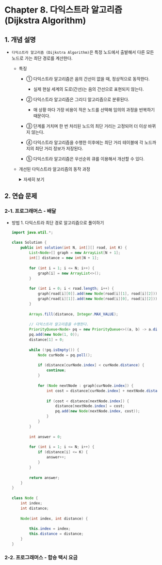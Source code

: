 # Chapter 8. 다익스트라 알고리즘 (Dijkstra Algorithm)

## 1. 개념 설명

* `다익스트라 알고리즘 (Dijkstra Algorithm)`은 특정 노드에서 출발해서 다른 모든 노드로 가는 최단 경로를 계산한다.

    * 특징
    
        * ① 다익스트라 알고리즘은 음의 간선이 없을 때, 정상적으로 동작한다.
        
            * 실제 현실 세계의 도로(간선)는 음의 간선으로 표현되지 않는다.
        
        * ② 다익스트라 알고리즘은 그리디 알고리즘으로 분류된다.
        
            * 매 상황 마다 가장 비용이 적은 노드를 선택해 임의의 과정을 반복하기 때문이다.
            
        * ③ 단계를 거치며 한 번 처리된 노드의 최단 거리는 고정되어 더 이상 바뀌지 않는다.
        
        * ④ 다익스트라 알고리즘을 수행한 이후에는 최단 거리 테이블에 각 노드까지의 최단 거리 정보가 저장된다.
        
        * ⑤ 다익스트라 알고리즘은 우선순위 큐를 이용해서 개선할 수 있다.
    
    * 개선된 다익스트라 알고리즘의 동작 과정
        
        <details> 
        <summary>자세히 보기</summary> 
        
        * ① 그래프를 준비하고 우선순위 큐에 출발 노드를 추가한다.
        
            * 거리가 짧은 요소가 먼저 추출 되도록 우선순위 큐를 구성한다.
            
            * 우선순위 큐에 출발 노드 (노드 : A, 거리 : 0)를 삽입한다.

        * ② 최단 거리 테이블을 초기화한다.
        
            <img src="./images/1.png" width="50%" height="50%">
            
            * 최단 거리 테이블에서 출발 노드까지의 거리는 0, 다른 모든 노드까지의 거리는 무한으로 초기화한다.

        * ③ 우선순위 큐에서 거리가 가장 짧은 노드를 꺼낸다. 이미 방문한 노드면 무시한다.
          
        * ④ 해당 노드를 거쳐 다른 노드로 가는 비용이 현재 값 보다 더 작은 경우, 최단 거리 테이블을 갱신하고 우선순위 큐에 (인접 노드 번호, 거리)를 추가한다.

            <img src="./images/2.png" width="50%" height="50%">

            * A번 노드를 거쳐 이동할 수 있는 노드는 B, C번이 있다.
              
                * A번 노드를 거쳐서 B번 노드를 가게되면 A번 노드까지의 비용(0) + B번 노드까지의 비용(5)이 최단 거리 테이블의 현재 값(무한) 보다 작기 때문에 거리는 갱신된다.
                
                * A번 노드를 거쳐서 C번 노드를 가게되면 A번 노드까지의 비용(0) + C번 노드까지의 비용(2)이 최단 거리 테이블의 현재 값(무한) 보다 작기 때문에 거리는 갱신된다.
            
            * 그리고 우선순위 큐에 거리 값이 갱신된 노드를 추가한다. (즉, 거리 값이 갱신된 노드만 우선순위 큐에 추가한다.)

        * ⑤ 큐가 비어 있을 때까지 ③, ④ 과정을 반복한다.
    
            <img src="./images/3.png" width="50%" height="50%">
            
            <img src="./images/4.png" width="50%" height="50%">
            
            <img src="./images/5.png" width="50%" height="50%">
            
            <img src="./images/6.png" width="50%" height="50%">
            
            <img src="./images/7.png" width="50%" height="50%">
            
            <img src="./images/8.png" width="50%" height="50%">
            
            <img src="./images/9.png" width="50%" height="50%">

        </details>

## 2. 연습 문제

### 2-1. 프로그래머스 - 배달

* 방법 1. 다익스트라 최단 경로 알고리즘으로 풀이하기
    
    ```java
    import java.util.*;
    
    class Solution {
        public int solution(int N, int[][] road, int K) {
            List<Node>[] graph = new ArrayList[N + 1];
            int[] distance = new int[N + 1];
    
            for (int i = 1; i <= N; i++) {
                graph[i] = new ArrayList<>();
            }
    
            for (int i = 0; i < road.length; i++) {
                graph[road[i][0]].add(new Node(road[i][1], road[i][2]));
                graph[road[i][1]].add(new Node(road[i][0], road[i][2]));
            }
    
            Arrays.fill(distance, Integer.MAX_VALUE);
    
            // 다익스트라 알고리즘을 수행한다.
            PriorityQueue<Node> pq = new PriorityQueue<>((a, b) -> a.distance - b.distance);
            pq.add(new Node(1, 0));
            distance[1] = 0;
    
            while (!pq.isEmpty()) {
                Node curNode = pq.poll();
    
                if (distance[curNode.index] < curNode.distance) {
                    continue;
                }
    
                for (Node nextNode : graph[curNode.index]) {
                    int cost = distance[curNode.index] + nextNode.distance;
    
                    if (cost < distance[nextNode.index]) {
                        distance[nextNode.index] = cost;
                        pq.add(new Node(nextNode.index, cost));
                    }
                }
            }
    
            int answer = 0;
    
            for (int i = 1; i <= N; i++) {
                if (distance[i] <= K) {
                    answer++;
                }
            }
    
            return answer;
        }
    }
    
    class Node {
        int index;
        int distance;
    
        Node(int index, int distance) {
    
            this.index = index;
            this.distance = distance;
        }
    }
    ```

### 2-2. 프로그래머스 - 합승 택시 요금

```java

```
